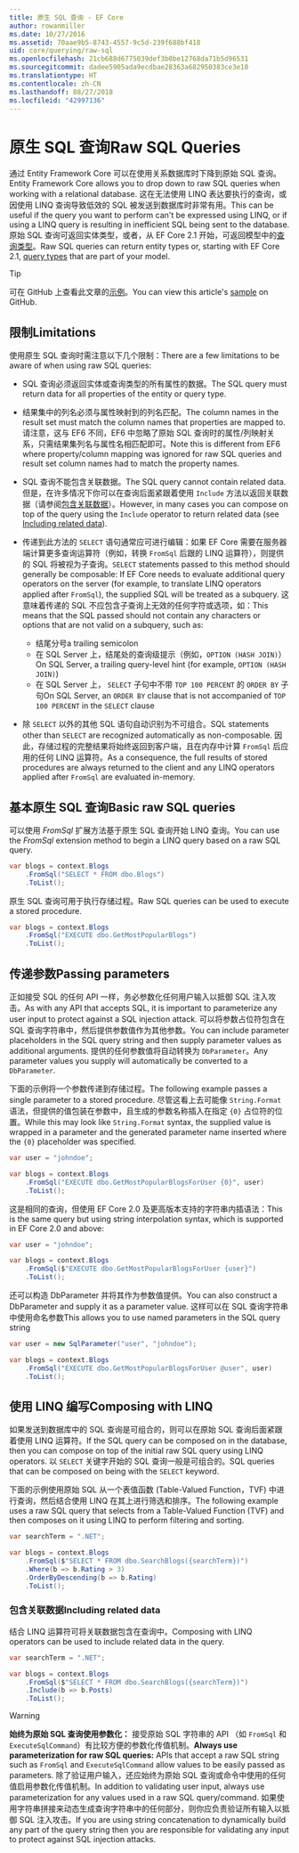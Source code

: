 ```yaml
---
title: 原生 SQL 查询 - EF Core
author: rowanmiller
ms.date: 10/27/2016
ms.assetid: 70aae9b5-8743-4557-9c5d-239f688bf418
uid: core/querying/raw-sql
ms.openlocfilehash: 21cb688d6775039def3b0be12768da71b5d96531
ms.sourcegitcommit: dadee5905ada9ecdbae28363a682950383ce3e10
ms.translationtype: HT
ms.contentlocale: zh-CN
ms.lasthandoff: 08/27/2018
ms.locfileid: "42997136"
---
```

# <a name="raw-sql-queries"></a><span data-ttu-id="ffb7e-102">原生 SQL 查询</span><span class="sxs-lookup"><span data-stu-id="ffb7e-102">Raw SQL Queries</span></span>

<span data-ttu-id="ffb7e-103">通过 Entity Framework Core 可以在使用关系数据库时下降到原始 SQL 查询。</span><span class="sxs-lookup"><span data-stu-id="ffb7e-103">Entity Framework Core allows you to drop down to raw SQL queries when working with a relational database.</span></span> <span data-ttu-id="ffb7e-104">这在无法使用 LINQ 表达要执行的查询，或因使用 LINQ 查询导致低效的 SQL 被发送到数据库时非常有用。</span><span class="sxs-lookup"><span data-stu-id="ffb7e-104">This can be useful if the query you want to perform can't be expressed using LINQ, or if using a LINQ query is resulting in inefficient SQL being sent to the database.</span></span> <span data-ttu-id="ffb7e-105">原始 SQL 查询可返回实体类型，或者，从 EF Core 2.1 开始，可返回模型中的[查询类型](xref:core/modeling/query-types)。</span><span class="sxs-lookup"><span data-stu-id="ffb7e-105">Raw SQL queries can return entity types or, starting with EF Core 2.1, [query types](xref:core/modeling/query-types) that are part of your model.</span></span>

> [!TIP]  
> <span data-ttu-id="ffb7e-106">可在 GitHub 上查看此文章的[示例](https://github.com/aspnet/EntityFramework.Docs/tree/master/samples/core/Querying)。</span><span class="sxs-lookup"><span data-stu-id="ffb7e-106">You can view this article's [sample](https://github.com/aspnet/EntityFramework.Docs/tree/master/samples/core/Querying) on GitHub.</span></span>

## <a name="limitations"></a><span data-ttu-id="ffb7e-107">限制</span><span class="sxs-lookup"><span data-stu-id="ffb7e-107">Limitations</span></span>

<span data-ttu-id="ffb7e-108">使用原生 SQL 查询时需注意以下几个限制：</span><span class="sxs-lookup"><span data-stu-id="ffb7e-108">There are a few limitations to be aware of when using raw SQL queries:</span></span>

* <span data-ttu-id="ffb7e-109">SQL 查询必须返回实体或查询类型的所有属性的数据。</span><span class="sxs-lookup"><span data-stu-id="ffb7e-109">The SQL query must return data for all properties of the entity or query type.</span></span>

* <span data-ttu-id="ffb7e-110">结果集中的列名必须与属性映射到的列名匹配。</span><span class="sxs-lookup"><span data-stu-id="ffb7e-110">The column names in the result set must match the column names that properties are mapped to.</span></span> <span data-ttu-id="ffb7e-111">请注意，这与 EF6 不同，EF6 中忽略了原始 SQL 查询时的属性/列映射关系，只需结果集列名与属性名相匹配即可。</span><span class="sxs-lookup"><span data-stu-id="ffb7e-111">Note this is different from EF6 where property/column mapping was ignored for raw SQL queries and result set column names had to match the property names.</span></span>

* <span data-ttu-id="ffb7e-112">SQL 查询不能包含关联数据。</span><span class="sxs-lookup"><span data-stu-id="ffb7e-112">The SQL query cannot contain related data.</span></span> <span data-ttu-id="ffb7e-113">但是，在许多情况下你可以在查询后面紧跟着使用 `Include` 方法以返回关联数据（请参阅[包含关联数据](#including-related-data)）。</span><span class="sxs-lookup"><span data-stu-id="ffb7e-113">However, in many cases you can compose on top of the query using the `Include` operator to return related data (see [Including related data](#including-related-data)).</span></span>

* <span data-ttu-id="ffb7e-114">传递到此方法的 `SELECT` 语句通常应可进行编辑：如果 EF Core 需要在服务器端计算更多查询运算符（例如，转换 `FromSql` 后跟的 LINQ 运算符），则提供的 SQL 将被视为子查询。</span><span class="sxs-lookup"><span data-stu-id="ffb7e-114">`SELECT` statements passed to this method should generally be composable: If EF Core needs to evaluate additional query operators on the server (for example, to translate LINQ operators applied after `FromSql`), the supplied SQL will be treated as a subquery.</span></span> <span data-ttu-id="ffb7e-115">这意味着传递的 SQL 不应包含子查询上无效的任何字符或选项，如：</span><span class="sxs-lookup"><span data-stu-id="ffb7e-115">This means that the SQL passed should not contain any characters or options that are not valid on a subquery, such as:</span></span>
  * <span data-ttu-id="ffb7e-116">结尾分号</span><span class="sxs-lookup"><span data-stu-id="ffb7e-116">a trailing semicolon</span></span>
  * <span data-ttu-id="ffb7e-117">在 SQL Server 上，结尾处的查询级提示（例如，`OPTION (HASH JOIN)`）</span><span class="sxs-lookup"><span data-stu-id="ffb7e-117">On SQL Server, a trailing query-level hint (for example, `OPTION (HASH JOIN)`)</span></span>
  * <span data-ttu-id="ffb7e-118">在 SQL Server 上， `SELECT` 子句中不带 `TOP 100 PERCENT` 的 `ORDER BY` 子句</span><span class="sxs-lookup"><span data-stu-id="ffb7e-118">On SQL Server, an `ORDER BY` clause that is not accompanied of `TOP 100 PERCENT` in the `SELECT` clause</span></span>

* <span data-ttu-id="ffb7e-119">除 `SELECT` 以外的其他 SQL 语句自动识别为不可组合。</span><span class="sxs-lookup"><span data-stu-id="ffb7e-119">SQL statements other than `SELECT` are recognized automatically as non-composable.</span></span> <span data-ttu-id="ffb7e-120">因此，存储过程的完整结果将始终返回到客户端，且在内存中计算 `FromSql` 后应用的任何 LINQ 运算符。</span><span class="sxs-lookup"><span data-stu-id="ffb7e-120">As a consequence, the full results of stored procedures are always returned to the client and any LINQ operators applied after `FromSql` are evaluated in-memory.</span></span>

## <a name="basic-raw-sql-queries"></a><span data-ttu-id="ffb7e-121">基本原生 SQL 查询</span><span class="sxs-lookup"><span data-stu-id="ffb7e-121">Basic raw SQL queries</span></span>

<span data-ttu-id="ffb7e-122">可以使用 *FromSql* 扩展方法基于原生 SQL 查询开始 LINQ 查询。</span><span class="sxs-lookup"><span data-stu-id="ffb7e-122">You can use the *FromSql* extension method to begin a LINQ query based on a raw SQL query.</span></span>

<!-- [!code-csharp[Main](samples/core/Querying/Querying/RawSQL/Sample.cs)] -->
``` csharp
var blogs = context.Blogs
    .FromSql("SELECT * FROM dbo.Blogs")
    .ToList();
```

<span data-ttu-id="ffb7e-123">原生 SQL 查询可用于执行存储过程。</span><span class="sxs-lookup"><span data-stu-id="ffb7e-123">Raw SQL queries can be used to execute a stored procedure.</span></span>

<!-- [!code-csharp[Main](samples/core/Querying/Querying/RawSQL/Sample.cs)] -->
``` csharp
var blogs = context.Blogs
    .FromSql("EXECUTE dbo.GetMostPopularBlogs")
    .ToList();
```

## <a name="passing-parameters"></a><span data-ttu-id="ffb7e-124">传递参数</span><span class="sxs-lookup"><span data-stu-id="ffb7e-124">Passing parameters</span></span>

<span data-ttu-id="ffb7e-125">正如接受 SQL 的任何 API 一样，务必参数化任何用户输入以抵御 SQL 注入攻击。</span><span class="sxs-lookup"><span data-stu-id="ffb7e-125">As with any API that accepts SQL, it is important to parameterize any user input to protect against a SQL injection attack.</span></span> <span data-ttu-id="ffb7e-126">可以将参数占位符包含在 SQL 查询字符串中，然后提供参数值作为其他参数。</span><span class="sxs-lookup"><span data-stu-id="ffb7e-126">You can include parameter placeholders in the SQL query string and then supply parameter values as additional arguments.</span></span> <span data-ttu-id="ffb7e-127">提供的任何参数值将自动转换为 `DbParameter`。</span><span class="sxs-lookup"><span data-stu-id="ffb7e-127">Any parameter values you supply will automatically be converted to a `DbParameter`.</span></span>

<span data-ttu-id="ffb7e-128">下面的示例将一个参数传递到存储过程。</span><span class="sxs-lookup"><span data-stu-id="ffb7e-128">The following example passes a single parameter to a stored procedure.</span></span> <span data-ttu-id="ffb7e-129">尽管这看上去可能像 `String.Format` 语法，但提供的值包装在参数中，且生成的参数名称插入在指定 `{0}` 占位符的位置。</span><span class="sxs-lookup"><span data-stu-id="ffb7e-129">While this may look like `String.Format` syntax, the supplied value is wrapped in a parameter and the generated parameter name inserted where the `{0}` placeholder was specified.</span></span>

<!-- [!code-csharp[Main](samples/core/Querying/Querying/RawSQL/Sample.cs)] -->
``` csharp
var user = "johndoe";

var blogs = context.Blogs
    .FromSql("EXECUTE dbo.GetMostPopularBlogsForUser {0}", user)
    .ToList();
```

<span data-ttu-id="ffb7e-130">这是相同的查询，但使用 EF Core 2.0 及更高版本支持的字符串内插语法：</span><span class="sxs-lookup"><span data-stu-id="ffb7e-130">This is the same query but using string interpolation syntax, which is supported in EF Core 2.0 and above:</span></span>

<!-- [!code-csharp[Main](samples/core/Querying/Querying/RawSQL/Sample.cs)] -->
``` csharp
var user = "johndoe";

var blogs = context.Blogs
    .FromSql($"EXECUTE dbo.GetMostPopularBlogsForUser {user}")
    .ToList();
```

<span data-ttu-id="ffb7e-131">还可以构造 DbParameter 并将其作为参数值提供。</span><span class="sxs-lookup"><span data-stu-id="ffb7e-131">You can also construct a DbParameter and supply it as a parameter value.</span></span> <span data-ttu-id="ffb7e-132">这样可以在 SQL 查询字符串中使用命名参数</span><span class="sxs-lookup"><span data-stu-id="ffb7e-132">This allows you to use named parameters in the SQL query string</span></span>

<!-- [!code-csharp[Main](samples/core/Querying/Querying/RawSQL/Sample.cs)] -->
``` csharp
var user = new SqlParameter("user", "johndoe");

var blogs = context.Blogs
    .FromSql("EXECUTE dbo.GetMostPopularBlogsForUser @user", user)
    .ToList();
```

## <a name="composing-with-linq"></a><span data-ttu-id="ffb7e-133">使用 LINQ 编写</span><span class="sxs-lookup"><span data-stu-id="ffb7e-133">Composing with LINQ</span></span>

<span data-ttu-id="ffb7e-134">如果发送到数据库中的 SQL 查询是可组合的，则可以在原始 SQL 查询后面紧跟着使用 LINQ 运算符。</span><span class="sxs-lookup"><span data-stu-id="ffb7e-134">If the SQL query can be composed on in the database, then you can compose on top of the initial raw SQL query using LINQ operators.</span></span> <span data-ttu-id="ffb7e-135">以 `SELECT` 关键字开始的 SQL 查询一般是可组合的。</span><span class="sxs-lookup"><span data-stu-id="ffb7e-135">SQL queries that can be composed on being with the `SELECT` keyword.</span></span>

<span data-ttu-id="ffb7e-136">下面的示例使用原始 SQL 从一个表值函数 (Table-Valued Function，TVF) 中进行查询，然后结合使用 LINQ 在其上进行筛选和排序。</span><span class="sxs-lookup"><span data-stu-id="ffb7e-136">The following example uses a raw SQL query that selects from a Table-Valued Function (TVF) and then composes on it using LINQ to perform filtering and sorting.</span></span>

<!-- [!code-csharp[Main](samples/core/Querying/Querying/RawSQL/Sample.cs)] -->
``` csharp
var searchTerm = ".NET";

var blogs = context.Blogs
    .FromSql($"SELECT * FROM dbo.SearchBlogs({searchTerm})")
    .Where(b => b.Rating > 3)
    .OrderByDescending(b => b.Rating)
    .ToList();
```

### <a name="including-related-data"></a><span data-ttu-id="ffb7e-137">包含关联数据</span><span class="sxs-lookup"><span data-stu-id="ffb7e-137">Including related data</span></span>

<span data-ttu-id="ffb7e-138">结合 LINQ 运算符可将关联数据包含在查询中。</span><span class="sxs-lookup"><span data-stu-id="ffb7e-138">Composing with LINQ operators can be used to include related data in the query.</span></span>

<!-- [!code-csharp[Main](samples/core/Querying/Querying/RawSQL/Sample.cs)] -->
``` csharp
var searchTerm = ".NET";

var blogs = context.Blogs
    .FromSql($"SELECT * FROM dbo.SearchBlogs({searchTerm})")
    .Include(b => b.Posts)
    .ToList();
```

> [!WARNING]  
> <span data-ttu-id="ffb7e-139">**始终为原始 SQL 查询使用参数化：** 接受原始 SQL 字符串的 API （如 `FromSql` 和 `ExecuteSqlCommand`）有比较方便的参数化传值机制。</span><span class="sxs-lookup"><span data-stu-id="ffb7e-139">**Always use parameterization for raw SQL queries:** APIs that accept a raw SQL string such as `FromSql` and `ExecuteSqlCommand` allow values to be easily passed as parameters.</span></span> <span data-ttu-id="ffb7e-140">除了验证用户输入，还应始终为原始 SQL 查询或命令中使用的任何值启用参数化传值机制。</span><span class="sxs-lookup"><span data-stu-id="ffb7e-140">In addition to validating user input, always use parameterization for any values used in a raw SQL query/command.</span></span> <span data-ttu-id="ffb7e-141">如果使用字符串拼接来动态生成查询字符串中的任何部分，则你应负责验证所有输入以抵御 SQL 注入攻击。</span><span class="sxs-lookup"><span data-stu-id="ffb7e-141">If you are using string concatenation to dynamically build any part of the query string then you are responsible for validating any input to protect against SQL injection attacks.</span></span>
